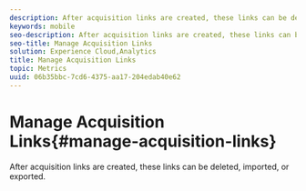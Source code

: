 ```yaml
---
description: After acquisition links are created, these links can be deleted, imported, or exported.
keywords: mobile
seo-description: After acquisition links are created, these links can be deleted, imported, or exported.
seo-title: Manage Acquisition Links
solution: Experience Cloud,Analytics
title: Manage Acquisition Links
topic: Metrics
uuid: 06b35bbc-7cd6-4375-aa17-204edab40e62
---
```


# Manage Acquisition Links{#manage-acquisition-links}

After acquisition links are created, these links can be deleted, imported, or exported.

